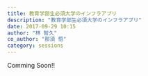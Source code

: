 ```yaml
---
title: 教育学部生必須大学のインフラアプリ
description: "教育学部生必須大学のインフラアプリ"
date: 2017-09-29 10:15
author: "林 智久"
co_author: "那須 悟"
category: sessions
---
```

Comming Soon!!
